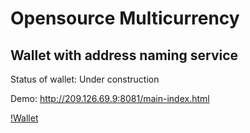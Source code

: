 # Opensource Multicurrency 
## Wallet with address naming service

Status of wallet: Under construction

Demo: http://209.126.69.9:8081/main-index.html

[!Wallet](http://res.cloudinary.com/nixar-work/image/upload/v1526989258/Screen_Shot_2018-05-22_at_14.08.26.png)

